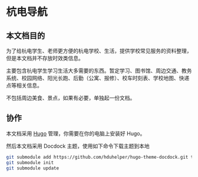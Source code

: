 # 杭电导航

## 本文档目的

为了给杭电学生、老师更方便的杭电学校、生活，提供学校常见服务的资料整理，但是本文档并不存放时效类信息。

主要包含杭电学生学习生活大多需要的东西。暂定学习、图书馆、周边交通、教务系统、校园网络、阳光长跑、后勤（公寓、报修）、校车时刻表、学校地图、快递点等相关信息。

不包括周边美食、景点，如果有必要，单独起一份文档。

## 协作

本文档采用 [Hugo](https://github.com/gohugoio/hugo) 管理，你需要在你的电脑上安装好 Hugo。

然后本文档采用 Docdock 主题，使用如下命令下载主题到本地

```bash
git submodule add https://github.com/hduhelper/hugo-theme-docdock.git themes/docdock
git submodule init
git submodule update
```